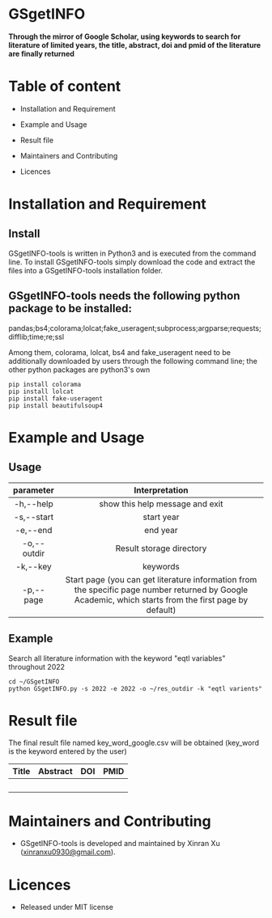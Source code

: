 # GSgetINFO

**Through the mirror of Google Scholar, using keywords to search for literature of limited years, the title, abstract, doi and pmid of the literature are finally returned**

# Table of content

- Installation and Requirement

- Example and Usage

- Result file

- Maintainers and Contributing

- Licences

# Installation and Requirement

## Install

GSgetINFO-tools is written in Python3 and is executed from the command line. To install GSgetINFO-tools simply download the code and extract the files into a GSgetINFO-tools installation folder.

## GSgetINFO-tools needs the following python package to be installed:

pandas;bs4;colorama;lolcat;fake_useragent;subprocess;argparse;requests;difflib;time;re;ssl

Among them, colorama, lolcat, bs4 and fake_useragent need to be additionally downloaded by users through the following command line; the other python packages are python3's own

```Shell
pip install colorama
pip install lolcat
pip install fake-useragent
pip install beautifulsoup4
```

# Example and Usage

## Usage

| parameter | Interpretation |
| :---: | :---: |
| -h,--help | show this help message and exit |
| -s,--start | start year |
| -e,--end | end year |
| -o,--outdir | Result storage directory |
| -k,--key | keywords |
| -p,--page | Start page (you can get literature information from the specific page number returned by Google Academic, which starts from the first page by default) |


## Example

Search all literature information with the keyword "eqtl variables" throughout 2022

```Shell
cd ~/GSgetINFO
python GSgetINFO.py -s 2022 -e 2022 -o ~/res_outdir -k "eqtl varients"
```

# Result file

The final result file named key_word_google.csv will be obtained (key_word is the keyword entered by the user)

|Title|Abstract|DOI|PMID|
|-|-|-|-|
|　|　|　|　|

# Maintainers and Contributing

- GSgetINFO-tools is developed and maintained by Xinran Xu (xinranxu0930@gmail.com).

# Licences

- Released under MIT license

